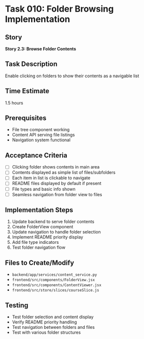 # Task 010: Folder Browsing Implementation

## Story
**Story 2.3: Browse Folder Contents**

## Task Description
Enable clicking on folders to show their contents as a navigable list

## Time Estimate
1.5 hours

## Prerequisites
- File tree component working
- Content API serving file listings
- Navigation system functional

## Acceptance Criteria
- [ ] Clicking folder shows contents in main area
- [ ] Contents displayed as simple list of files/subfolders
- [ ] Each item in list is clickable to navigate
- [ ] README files displayed by default if present
- [ ] File types and basic info shown
- [ ] Seamless navigation from folder view to files

## Implementation Steps
1. Update backend to serve folder contents
2. Create FolderView component
3. Update navigation to handle folder selection
4. Implement README priority display
5. Add file type indicators
6. Test folder navigation flow

## Files to Create/Modify
- `backend/app/services/content_service.py`
- `frontend/src/components/FolderView.jsx`
- `frontend/src/components/ContentViewer.jsx`
- `frontend/src/store/slices/courseSlice.js`

## Testing
- Test folder selection and content display
- Verify README priority handling
- Test navigation between folders and files
- Test with various folder structures